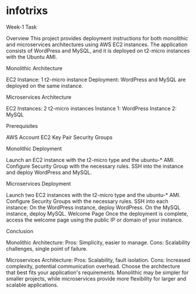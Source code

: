 # infotrixs

Week-1 Task

Overview
This project provides deployment instructions for both monolithic and microservices architectures using AWS EC2 instances. The application consists of WordPress and MySQL, and it is deployed on t2-micro instances with the Ubuntu AMI.

Monolithic Architecture

EC2 Instance: 1 t2-micro instance
Deployment: WordPress and MySQL are deployed on the same instance.

Microservices Architecture

EC2 Instances: 2 t2-micro instances
Instance 1: WordPress
Instance 2: MySQL

Prerequisites

AWS Account
EC2 Key Pair
Security Groups

Monolithic Deployment

Launch an EC2 instance with the t2-micro type and the ubuntu-* AMI.
Configure Security Group with the necessary rules.
SSH into the instance and deploy WordPress and MySQL.

Microservices Deployment

Launch two EC2 instances with the t2-micro type and the ubuntu-* AMI.
Configure Security Groups with the necessary rules.
SSH into each instance:
On the WordPress instance, deploy WordPress.
On the MySQL instance, deploy MySQL.
Welcome Page
Once the deployment is complete, access the welcome page using the public IP or domain of your instance.

Conclusion

Monolithic Architecture: Pros: Simplicity, easier to manage. Cons: Scalability challenges, single point of failure.

Microservices Architecture: Pros: Scalability, fault isolation. Cons: Increased complexity, potential communication overhead. Choose the architecture that best fits your application's requirements. Monolithic may be simpler for smaller projects, while microservices provide more flexibility for larger and scalable applications.
